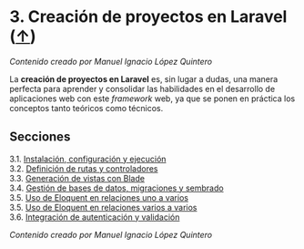 # 3. Creación de proyectos en Laravel ([↑](../README.md))

_Contenido creado por Manuel Ignacio López Quintero_

La **creación de proyectos en Laravel** es, sin lugar a dudas, una manera perfecta para aprender y consolidar las habilidades en el desarrollo de aplicaciones web con este *framework* web, ya que se ponen en práctica los conceptos tanto teóricos como técnicos.

## Secciones

3.1. [Instalación, configuración y ejecución](3.1.md)<br />
3.2. [Definición de rutas y controladores](3.2.md)<br />
3.3. [Generación de vistas con Blade](3.3.md)<br />
3.4. [Gestión de bases de datos, migraciones y sembrado](3.4.md)<br />
3.5. [Uso de Eloquent en relaciones uno a varios](3.5.md)<br />
3.5. [Uso de Eloquent en relaciones varios a varios](3.6.md)<br />
3.6. [Integración de autenticación y validación](3.7.md)

_Contenido creado por Manuel Ignacio López Quintero_
